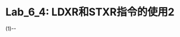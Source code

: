 <!--
 * @Author: Chengsen Dong 1034029664@qq.com
 * @Date: 2023-05-21 18:31:44
 * @LastEditors: Chengsen Dong 1034029664@qq.com
 * @LastEditTime: 2023-05-21 18:32:26
 * @FilePath: /xddcore/OpenOS/src/arm64/lab6_4/README.md
 * @Description: 
 * Copyright (c) 2023 by ${git_name_email}(www.github.com/xddcore), All Rights Reserved. 
-->
# Lab_6_4: LDXR和STXR指令的使用2

(1)--